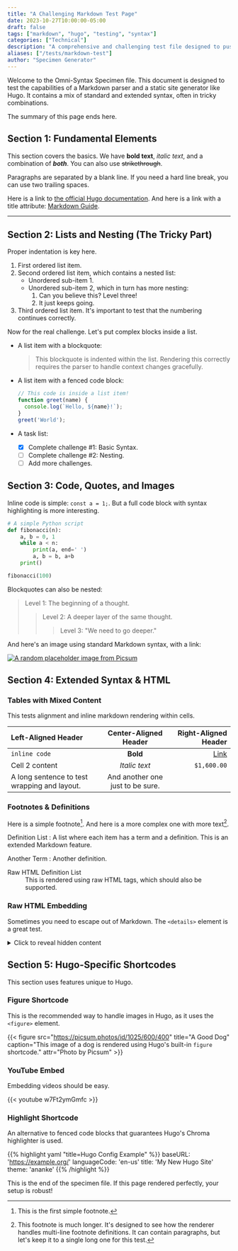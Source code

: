 ```yaml
---
title: "A Challenging Markdown Test Page"
date: 2023-10-27T10:00:00-05:00
draft: false
tags: ["markdown", "hugo", "testing", "syntax"]
categories: ["Technical"]
description: "A comprehensive and challenging test file designed to push Markdown and Hugo rendering to its limits, featuring complex nesting, tables, shortcodes, and more."
aliases: ["/tests/markdown-test"]
author: "Specimen Generator"
---
```


Welcome to the Omni-Syntax Specimen file. This document is designed to test the capabilities of a Markdown parser and a static site generator like Hugo. It contains a mix of standard and extended syntax, often in tricky combinations.

The summary of this page ends here.
<!--more-->

## Section 1: Fundamental Elements

This section covers the basics. We have **bold text**, _italic text_, and a combination of ***both***. You can also use ~~strikethrough~~.

Paragraphs are separated by a blank line. If you need a hard line break,
you can use two trailing spaces.

Here is a link to [the official Hugo documentation](https://gohugo.io/documentation/). And here is a link with a title attribute: [Markdown Guide](https://www.markdownguide.org/ "A great resource for learning Markdown").

---

## Section 2: Lists and Nesting (The Tricky Part)

Proper indentation is key here.

1.  First ordered list item.
2.  Second ordered list item, which contains a nested list:
    *   Unordered sub-item 1.
    *   Unordered sub-item 2, which in turn has more nesting:
        1.  Can you believe this? Level three!
        2.  It just keeps going.
3.  Third ordered list item. It's important to test that the numbering continues correctly.

Now for the real challenge. Let's put complex blocks inside a list.

*   A list item with a blockquote:
    > This blockquote is indented within the list. Rendering this correctly requires the parser to handle context changes gracefully.

*   A list item with a fenced code block:
    ```javascript
    // This code is inside a list item!
    function greet(name) {
      console.log(`Hello, ${name}!`);
    }
    greet('World');
    ```

*   A task list:
    - [x] Complete challenge #1: Basic Syntax.
    - [ ] Complete challenge #2: Nesting.
    - [ ] Add more challenges.

## Section 3: Code, Quotes, and Images

Inline code is simple: `const a = 1;`. But a full code block with syntax highlighting is more interesting.

```python
# A simple Python script
def fibonacci(n):
    a, b = 0, 1
    while a < n:
        print(a, end=' ')
        a, b = b, a+b
    print()

fibonacci(100)
```

Blockquotes can also be nested:

> Level 1: The beginning of a thought.
>
>> Level 2: A deeper layer of the same thought.
>>
>>> Level 3: "We need to go deeper."

And here's an image using standard Markdown syntax, with a link:

[![A random placeholder image from Picsum](https://picsum.photos/id/1011/600/400)](https://picsum.photos/)

## Section 4: Extended Syntax & HTML

### Tables with Mixed Content

This tests alignment and inline markdown rendering within cells.

| Left-Aligned Header | Center-Aligned Header | Right-Aligned Header |
| :------------------ | :-------------------: | -------------------: |
| `inline code`       |      **Bold**         |    [Link](https://gohugo.io)    |
| Cell 2 content      |    *Italic text*      |           `$1,600.00` |
| A long sentence to test wrapping and layout. | And another one just to be sure. |                      |


### Footnotes & Definitions

Here is a simple footnote[^1]. And here is a more complex one with more text[^bignote].

Definition List
:   A list where each item has a term and a definition. This is an extended Markdown feature.

Another Term
:   Another definition.

<dl>
  <dt>Raw HTML Definition List</dt>
  <dd>This is rendered using raw HTML tags, which should also be supported.</dd>
</dl>

### Raw HTML Embedding
Sometimes you need to escape out of Markdown. The `<details>` element is a great test.

<details>
  <summary>Click to reveal hidden content</summary>
  <p>
    Voilà! This content was hidden. This is useful for FAQs or appendices. You can even include other Markdown elements inside, though they may or may not be parsed, depending on the renderer's configuration. **This text might not be bold.**
  </p>
</details>

## Section 5: Hugo-Specific Shortcodes

This section uses features unique to Hugo.

### Figure Shortcode
This is the recommended way to handle images in Hugo, as it uses the `<figure>` element.

{{< figure src="https://picsum.photos/id/1025/600/400" title="A Good Dog" caption="This image of a dog is rendered using Hugo's built-in `figure` shortcode." attr="Photo by Picsum" >}}

### YouTube Embed
Embedding videos should be easy.

{{< youtube w7Ft2ymGmfc >}}

### Highlight Shortcode
An alternative to fenced code blocks that guarantees Hugo's Chroma highlighter is used.

{{% highlight yaml "title=Hugo Config Example" %}}
baseURL: 'https://example.org/'
languageCode: 'en-us'
title: 'My New Hugo Site'
theme: 'ananke'
{{% /highlight %}}


This is the end of the specimen file. If this page rendered perfectly, your setup is robust!

[^1]: This is the first simple footnote.
[^bignote]: This footnote is much longer. It's designed to see how the renderer handles multi-line footnote definitions. It can contain paragraphs, but let's keep it to a single long one for this test.
